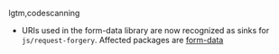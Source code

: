 lgtm,codescanning
* URIs used in the form-data library are now recognized as sinks for `js/request-forgery`.
  Affected packages are
    [form-data](https://www.npmjs.com/package/form-data)
